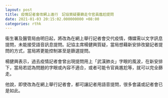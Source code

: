 ```yaml
---
layout: post
title: 疫情記者會改網上進行　記協質疑要篩走令官員尷尬提問
date: 2021-01-03 20:15:02.000000000 +08:00
categories: rthk
---
```


衞生署及醫管局由明日起，將改為在網上舉行記者會交代疫情，傳媒需以文字訊息提問，未能接受語音訊息提問。記協主席楊健興質疑，當局想藉新安排改變記者提問的方式，當局將更能控制甚至是篩選提問。

楊健興表示，過去疫情記者會曾出現提問用上「武漢肺炎」字眼的風波，在新安排下，當局若認為問題的字眼或內容不適合，或者可能令官員尷尬等，就可以完全篩走。

他說，即使改為在網上舉行記者會，都可讓記者用語音提問，很多會議或記者會已是如此。
